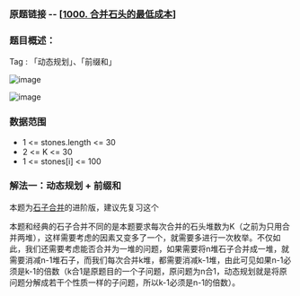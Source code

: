 ### 原题链接 -- [[1000. 合并石头的最低成本](https://leetcode.cn/problems/minimum-cost-to-merge-stones/)]

### 题目概述：
Tag : 「动态规划」、「前缀和」

![image](https://user-images.githubusercontent.com/99656524/229772741-398388dd-bd7b-4b42-a2fd-6a746cf61034.png)

![image](https://user-images.githubusercontent.com/99656524/229772763-bce67742-4971-474b-8d89-41532757161d.png)

### 数据范围
* 1 <= stones.length <= 30
* 2 <= K <= 30
* 1 <= stones[i] <= 100

### 解法一：动态规划 + 前缀和
本题为[石子合并](https://github.com/na2co3hk/Alogrithm/edit/main/%E5%8A%A8%E6%80%81%E8%A7%84%E5%88%92/%E5%8C%BA%E9%97%B4DP/ACwing282.%E7%9F%B3%E5%AD%90%E5%90%88%E5%B9%B6.md)的进阶版，建议先复习这个

本题和经典的石子合并不同的是本题要求每次合并的石头堆数为K（之前为只用合并两堆），这样需要考虑的因素又变多了一个，就需要多进行一次枚举。不仅如此，我们还需要考虑能否合并为一堆的问题，如果需要将n堆石子合并成一堆，就需要消减n-1堆石子，而我们每次合并k堆，都需要消减k-1堆，由此可见如果n-1必须是k-1的倍数（k合1是原题目的一个子问题，原问题为n合1，动态规划就是将原问题分解成若干个性质一样的子问题，所以k-1必须是n-1的倍数）。
